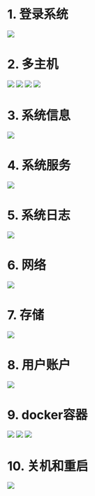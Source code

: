 # 1. 登录系统
![](https://raw.githubusercontent.com/wiselyman/fedora21/master/resource/cockpit1.jpg)

# 2. 多主机
![](https://raw.githubusercontent.com/wiselyman/fedora21/master/resource/cockpit2-addhost.jpg)
![](https://raw.githubusercontent.com/wiselyman/fedora21/master/resource/cockpit3-addhost.jpg)
![](https://raw.githubusercontent.com/wiselyman/fedora21/master/resource/cockpit4-addhost.jpg)
![](https://raw.githubusercontent.com/wiselyman/fedora21/master/resource/cockpit5-hostlist.jpg)

# 3. 系统信息
![](https://raw.githubusercontent.com/wiselyman/fedora21/master/resource/cockpit6-sysinfo.jpg)

# 4. 系统服务
![](https://raw.githubusercontent.com/wiselyman/fedora21/master/resource/cockpit7-services.jpg)

# 5. 系统日志

![](https://raw.githubusercontent.com/wiselyman/fedora21/master/resource/cockpit15-log.jpg)

# 6. 网络
![](https://raw.githubusercontent.com/wiselyman/fedora21/master/resource/cockpit8-network.jpg)

# 7. 存储
![](https://raw.githubusercontent.com/wiselyman/fedora21/master/resource/cockpit9-storage.jpg)

# 8. 用户账户
![](https://raw.githubusercontent.com/wiselyman/fedora21/master/resource/cockpit10-user.jpg)

# 9. docker容器
![](https://raw.githubusercontent.com/wiselyman/fedora21/master/resource/cockpit11-container.jpg)
![](https://raw.githubusercontent.com/wiselyman/fedora21/master/resource/cockpit12-getimage.jpg)
![](https://raw.githubusercontent.com/wiselyman/fedora21/master/resource/cockpit13-startimage.jpg)

# 10. 关机和重启
![](https://raw.githubusercontent.com/wiselyman/fedora21/master/resource/cockpit14-poweroff.jpg)

